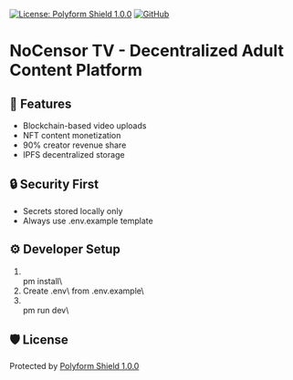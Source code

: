 [![License: Polyform Shield 1.0.0](https://img.shields.io/badge/License-Polyform_Shield_1.0.0-blue.svg)](https://polyformproject.org/licenses/shield/1.0.0/)
[![GitHub](https://img.shields.io/badge/GitHub-MukeshCoderDev-blue)](https://github.com/MukeshCoderDev)

# NoCensor TV - Decentralized Adult Content Platform

## 🚀 Features
- Blockchain-based video uploads
- NFT content monetization
- 90% creator revenue share
- IPFS decentralized storage

## 🔒 Security First
- Secrets stored locally only
- Always use .env.example template

## ⚙️ Developer Setup
1. \
pm install\
2. Create \.env\ from \.env.example\
3. \
pm run dev\

## 🛡️ License
Protected by [Polyform Shield 1.0.0](https://polyformproject.org/licenses/shield/1.0.0/)
